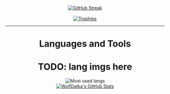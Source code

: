 <div align="center">
    <a href="https://git.io/streak-stats"><img src="https://streak-stats.demolab.com?user=WolfDatka&theme=dark&hide_border=true&border_radius=15&date_format=%5BY%20%5DM%20j&card_width=500&card_height=200&background=90%2C000000%2CFF0000&fire=EB0000&stroke=FFFFFF10&ring=FFD700&sideNums=8E0000&dates=FFFFFF7C&currStreakNum=FF0000&sideLabels=FFFFFF" alt="GitHub Streak"/></a>
</div>

<br>

<div align="center">
    <a href="https://github.com/ryo-ma/github-profile-trophy"><img src="https://github-profile-trophy.vercel.app/?username=wolfdatka&theme=matrix" alt="Trophies"/></a>
</div>

<hr>

<div>
    <h1 align="center">Languages and Tools</h1>
    <h1 align="center">TODO: lang imgs here</h1>
</div>

<div align="center">
    <img src="https://github-readme-stats.vercel.app/api/top-langs?username=wolfdatka&show_icons=true&locale=en&layout=compact&theme=dark" alt="Most used langs"/>
</div>

<div align="center">
    <a align="left" href="https://awesome-github-stats.azurewebsites.net/index.html??cardType=level&theme=dark&preferLogin=false&Background=000000&Title=A60000&Ring=FFD700"><img  alt="WolfDatka's GitHub Stats" src="https://awesome-github-stats.azurewebsites.net/user-stats/WolfDatka?cardType=level&theme=dark&preferLogin=false&Background=000000&Title=A60000&Ring=FFD700"/></a>
</div>
